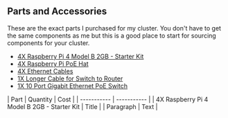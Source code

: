 ## Parts and Accessories
These are the exact parts I purchased for my cluster. You don't have to get the same components as me but this is a good place to start for sourcing components for your cluster.

- [4X Raspberry Pi 4 Model B 2GB - Starter Kit](https://www.canakit.com/raspberry-pi-4-starter-kit.html?defpid=4511)
- [4X Raspberry Pi PoE Hat](https://www.buyapi.ca/product/raspberry-pi-poe-hat/?src=raspberrypi)
- [4X Ethernet Cables](https://www.amazon.ca/gp/product/B004C4ZRFI/ref=ppx_yo_dt_b_asin_title_o04_s01?ie=UTF8&psc=1)
- [1X Longer Cable for Switch to Router](https://www.amazon.ca/gp/product/B00G9BN9KW/ref=ppx_yo_dt_b_asin_title_o05_s00?ie=UTF8&psc=1)
- [1X 10 Port Gigabit Ethernet PoE Switch](https://www.amazon.ca/TRENDnet-Unmanaged-Switching-Capacity-TE-GP102/dp/B08VVWHJJH/ref=sr_1_7?dchild=1&keywords=network+switch+10+port+poe&qid=1624846104&sr=8-7)


| Part      | Quantity | Cost |
| ----------- | ----------- |
| 4X Raspberry Pi 4 Model B 2GB - Starter Kit      | Title       |
| Paragraph   | Text        |
